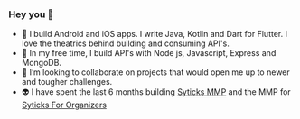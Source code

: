 ### Hey you 👋



- 🔭 I build Android and iOS apps. I write Java, Kotlin and Dart for Flutter. I love the theatrics behind building and consuming API's.
- 🌱 In my free time, I build API's with Node js, Javascript, Express and MongoDB.
- 👯 I’m looking to collaborate on projects that would open me up to newer and tougher challenges.
- 👽 I have spent the last 6 months building [Syticks MMP](https://play.google.com/store/apps/details?id=com.app.syticks) and the MMP for [Syticks For Organizers](https://play.google.com/store/apps/details?id=com.app.syticks_organizers)


